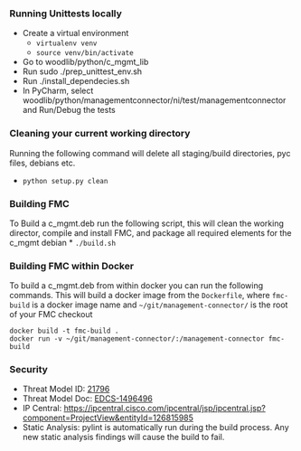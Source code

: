 ### Running Unittests locally 

* Create a virtual environment
    * `virtualenv venv`
    * `source venv/bin/activate`
* Go to woodlib/python/c_mgmt_lib
* Run sudo ./prep_unittest_env.sh
* Run ./install_dependecies.sh
* In PyCharm, select woodlib/python/managementconnector/ni/test/managementconnector and Run/Debug the tests 

### Cleaning your current working directory
Running the following command will delete all staging/build directories, pyc files, debians etc.
* ```python setup.py clean```

### Building FMC
To Build a c_mgmt.deb run the following script, this will clean the working director, compile and install FMC,
and package all required elements for the c_mgmt debian
    * `./build.sh`

### Building FMC within Docker
To build a c_mgmt.deb from within docker you can run the following commands. This will build a docker image from the
`Dockerfile`, where `fmc-build` is a docker image name and `~/git/management-connector/` is the root of your FMC checkout

```
docker build -t fmc-build .
docker run -v ~/git/management-connector/:/management-connector fmc-build
```

### Security
* Threat Model ID: [21796](https://wwwin-tb.cisco.com/www/threatBuilder.html?id=21796)
* Threat Model Doc: [EDCS-1496496](https://docs.cisco.com/share/page/site/nextgen-edcs/document-details?nodeRef=workspace://SpacesStore/f12dde6e-2b99-4f02-9634-399d7f2858d9)
* IP Central: https://ipcentral.cisco.com/ipcentral/jsp/ipcentral.jsp?component=ProjectView&entityId=126815985
* Static Analysis: pylint is automatically run during the build process. Any new static analysis findings will cause the build to fail.
